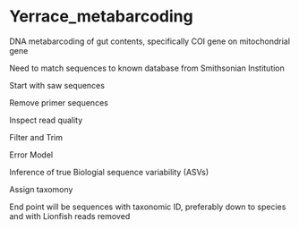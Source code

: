 # Yerrace_metabarcoding
DNA metabarcoding of gut contents, specifically COI gene on mitochondrial gene


Need to match sequences to known database from Smithsonian Institution


Start with saw sequences

Remove primer sequences

Inspect read quality

Filter and Trim

Error Model

Inference of true Biologial sequence variability (ASVs)

Assign taxomony

End point will be sequences with taxonomic ID, preferably down to species and with Lionfish reads removed
